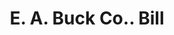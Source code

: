 ---
doi: 10.7916/D8378MPT
date_other: '1911'
date_other_textual: '1911'
form: printed ephemera
genre:
- Invoices
name:
- E. A. Buck Co.
object_in_context_url: https://biggert.cul.columbia.edu/items/view/ave_biggert_00524
subject_hierarchical_geographic:
- Worcester, Massachusetts, United States
subject_name:
- E. A. Buck Co.
title: E. A. Buck Co.. Bill
sort_title: E. A. Buck Co.. Bill
call_number: ave_biggert_00524
coordinates:
- 42.266666666666666,-71.8
pid: ave_biggert_00524
identifiers: ave_biggert_00524
thumbnail: https://derivativo-2.library.columbia.edu/iiif/2/ldpd:343608/full/!256,256/0/native.jpg
permalink: "/items/ave_biggert_00524/"
layout: iiif-image-page
---
